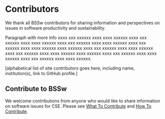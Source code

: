 # Contributors

We thank all BSSw contributors for sharing information and perspectives on issues in software productivity and sustainability.

Paragraph with more info xxxx xxx xxxxxx xxxx xxxx xxxxxx xxxx xxx xxxxxx xxxx xxxx xxxxxx xxxx xxx xxxxxx xxxx xxxx xxxxxx xxxx xxx xxxxxx xxxx xxxx xxxxxx xxxx xxxxxx xxxx xxx xxxxxx xxxx xxxx xxxxxx xxxx xxx xxxxxx xxxx xxxx xxxxxx xxxx xxxxxx xxxx xxx xxxxxx xxxx xxxx xxxxxx xxxx xxx xxxxxx xxxx xxxx xxxxxx.

[alphabetical list of site contributors goes here, including name, institution(s), link to GitHub profile.]

## Contribute to BSSw

We welcome contributions from anyone who would like to share information on software issues for CSE.  Please see [What To Contribute](../WhatToContribute.md) and [How To Contribute](../HowToContribute.md).
